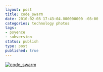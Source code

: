 ```yaml
---
layout: post
title: code_swarm
date: 2010-02-08 17:43:04.000000000 -08:00
categories: technology photos
tags:
- psyence
- subversion
status: publish
type: post
published: true
---
```

[![code_swarm](http://vis.cs.ucdavis.edu/~ogawa/codeswarm/eclipse-640px.png)](http://vis.cs.ucdavis.edu/~ogawa/codeswarm/)

